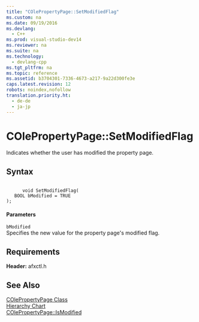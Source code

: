 ```yaml
---
title: "COlePropertyPage::SetModifiedFlag"
ms.custom: na
ms.date: 09/19/2016
ms.devlang: 
  - C++
ms.prod: visual-studio-dev14
ms.reviewer: na
ms.suite: na
ms.technology: 
  - devlang-cpp
ms.tgt_pltfrm: na
ms.topic: reference
ms.assetid: b3704301-7336-4673-a217-9a22d300fe3e
caps.latest.revision: 12
robots: noindex,nofollow
translation.priority.ht: 
  - de-de
  - ja-jp
---
```

# COlePropertyPage::SetModifiedFlag
Indicates whether the user has modified the property page.  
  
## Syntax  
  
```  
  
      void SetModifiedFlag(  
   BOOL bModified = TRUE   
);  
```  
  
#### Parameters  
 `bModified`  
 Specifies the new value for the property page's modified flag.  
  
## Requirements  
 **Header:** afxctl.h  
  
## See Also  
 [COlePropertyPage Class](../vs140/COlePropertyPage-Class.md)   
 [Hierarchy Chart](../vs140/Hierarchy-Chart.md)   
 [COlePropertyPage::IsModified](../vs140/COlePropertyPage--IsModified.md)